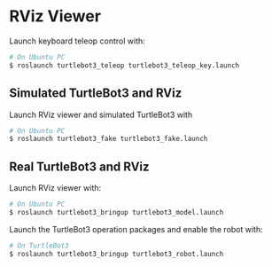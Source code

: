 # RViz Viewer 


Launch keyboard teleop control with: 
```bash
# On Ubuntu PC
$ roslaunch turtlebot3_teleop turtlebot3_teleop_key.launch
```

## Simulated TurtleBot3 and RViz
Launch RViz viewer and simulated TurtleBot3 with
```bash
# On Ubuntu PC
$ roslaunch turtlebot3_fake turtlebot3_fake.launch
```

## Real TurtleBot3 and RViz

Launch RViz viewer with: 
```bash
# On Ubuntu PC
$ roslaunch turtlebot3_bringup turtlebot3_model.launch
```

Launch the TurtleBot3 operation packages and enable the robot with:
```bash
# On TurtleBot3
$ roslaunch turtlebot3_bringup turtlebot3_robot.launch
```

